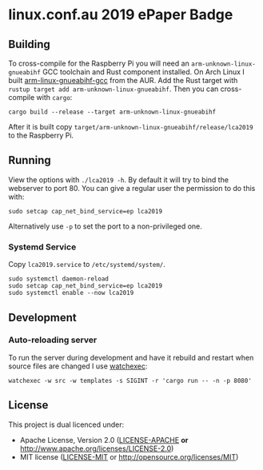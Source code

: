 # linux.conf.au 2019 ePaper Badge

## Building

To cross-compile for the Raspberry Pi you will need an
`arm-unknown-linux-gnueabihf` GCC toolchain and Rust component installed. On
Arch Linux I built [arm-linux-gnueabihf-gcc] from the AUR. Add the Rust target
with `rustup target add arm-unknown-linux-gnueabihf`. Then you can
cross-compile with `cargo`:

    cargo build --release --target arm-unknown-linux-gnueabihf

After it is built copy `target/arm-unknown-linux-gnueabihf/release/lca2019` to
the Raspberry Pi.

## Running

View the options with `./lca2019 -h`. By default it will try to bind the
webserver to port 80. You can give a regular user the permission to do this
with:

    sudo setcap cap_net_bind_service=ep lca2019

Alternatively use `-p` to set the port to a non-privileged one.

### Systemd Service

Copy `lca2019.service` to `/etc/systemd/system/`.

    sudo systemctl daemon-reload
    sudo setcap cap_net_bind_service=ep lca2019
    sudo systemctl enable --now lca2019

## Development

### Auto-reloading server

To run the server during development and have it rebuild and restart when
source files are changed I use [watchexec]:

    watchexec -w src -w templates -s SIGINT -r 'cargo run -- -n -p 8080'

## License

This project is dual licenced under:

- Apache License, Version 2.0 ([LICENSE-APACHE](LICENSE-APACHE) **or**
  http://www.apache.org/licenses/LICENSE-2.0)
- MIT license ([LICENSE-MIT](LICENSE-MIT) or http://opensource.org/licenses/MIT)

[cross]: https://github.com/rust-embedded/cross
[watchexec]: https://github.com/watchexec/watchexec
[arm-linux-gnueabihf-gcc]: https://aur.archlinux.org/packages/arm-linux-gnueabihf-gcc/
